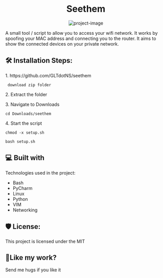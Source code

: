<h1 align="center" id="title">Seethem</h1>

<p align="center"><img src="https://socialify.git.ci/GLTdotNS/seethem/image?language=1&amp;owner=1&amp;name=1&amp;stargazers=1&amp;theme=Light" alt="project-image"></p>

<p id="description">A small tool / script to allow you to access your wifi network. It works by spoofing your MAC address and connecting you to the router. It aims to show the connected devices on your private network.</p>

<h2>🛠️ Installation Steps:</h2>

<p>1. https://github.com/GLTdotNS/seethem</p>

```
 download zip folder
```

<p>2. Extract the folder</p>

<p>3. Navigate to Downloads</p>

```
cd Downloads/seethem
```

<p>4. Start the script</p>

```
chmod -x setup.sh
```

```
bash setup.sh
```

  
  
<h2>💻 Built with</h2>

Technologies used in the project:

*   Bash
*   PyCharm
*   Linux
*   Python
*   VIM
*   Networking

<h2>🛡️ License:</h2>

This project is licensed under the MIT

<h2>💖Like my work?</h2>

Send me hugs if you like it
